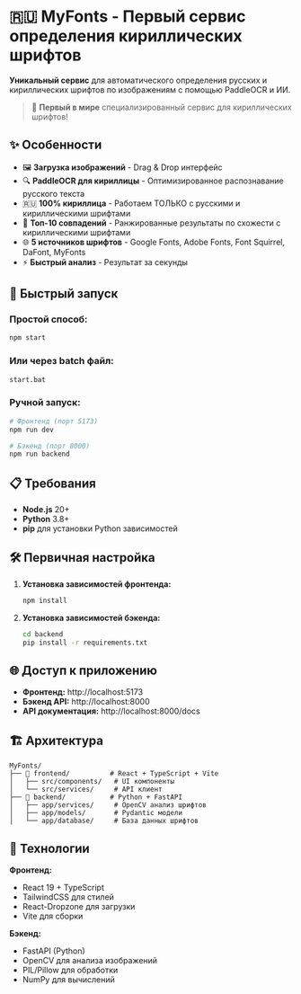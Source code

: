 # 🇷🇺 MyFonts - Первый сервис определения кириллических шрифтов

**Уникальный сервис** для автоматического определения русских и кириллических шрифтов по изображениям с помощью PaddleOCR и ИИ.

> 🎯 **Первый в мире** специализированный сервис для кириллических шрифтов!

## ✨ Особенности

- 🖼️ **Загрузка изображений** - Drag & Drop интерфейс
- 🔍 **PaddleOCR для кириллицы** - Оптимизированное распознавание русского текста
- 🇷🇺 **100% кириллица** - Работаем ТОЛЬКО с русскими и кириллическими шрифтами
- 🎯 **Топ-10 совпадений** - Ранжированные результаты по схожести с кириллическими шрифтами
- 🌐 **5 источников шрифтов** - Google Fonts, Adobe Fonts, Font Squirrel, DaFont, MyFonts
- ⚡ **Быстрый анализ** - Результат за секунды

## 🚀 Быстрый запуск

### Простой способ:

```bash
npm start
```

### Или через batch файл:

```bash
start.bat
```

### Ручной запуск:

```bash
# Фронтенд (порт 5173)
npm run dev

# Бэкенд (порт 8000)
npm run backend
```

## 📋 Требования

- **Node.js** 20+
- **Python** 3.8+
- **pip** для установки Python зависимостей

## 🛠️ Первичная настройка

1. **Установка зависимостей фронтенда:**

   ```bash
   npm install
   ```

2. **Установка зависимостей бэкенда:**
   ```bash
   cd backend
   pip install -r requirements.txt
   ```

## 🌐 Доступ к приложению

- **Фронтенд:** http://localhost:5173
- **Бэкенд API:** http://localhost:8000
- **API документация:** http://localhost:8000/docs

## 🏗️ Архитектура

```
MyFonts/
├── 📁 frontend/          # React + TypeScript + Vite
│   ├── src/components/   # UI компоненты
│   └── src/services/     # API клиент
├── 📁 backend/           # Python + FastAPI
│   ├── app/services/     # OpenCV анализ шрифтов
│   ├── app/models/       # Pydantic модели
│   └── app/database/     # База данных шрифтов
```

## 🔧 Технологии

**Фронтенд:**

- React 19 + TypeScript
- TailwindCSS для стилей
- React-Dropzone для загрузки
- Vite для сборки

**Бэкенд:**

- FastAPI (Python)
- OpenCV для анализа изображений
- PIL/Pillow для обработки
- NumPy для вычислений
